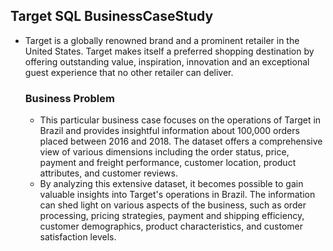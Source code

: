 ## Target SQL BusinessCaseStudy
  - Target is a globally renowned brand and a prominent retailer in the United States. Target makes itself a preferred shopping destination by offering outstanding value, inspiration, innovation and an exceptional guest experience that no other retailer can deliver.
    ### Business Problem

    - This particular business case focuses on the operations of Target in Brazil and provides insightful information about 100,000 orders placed between 2016 and 2018. The dataset offers a comprehensive view of various dimensions including the order status, price, payment and freight performance, customer location, product attributes, and customer reviews.
    - By analyzing this extensive dataset, it becomes possible to gain valuable insights into Target's operations in Brazil. The information can shed light on various aspects of the business, such as order processing, pricing strategies, payment and shipping efficiency, customer demographics, product characteristics, and customer satisfaction levels.
